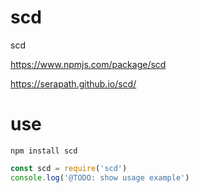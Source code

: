 # scd
scd

https://www.npmjs.com/package/scd

https://serapath.github.io/scd/

# use
`npm install scd`
```js
const scd = require('scd')
console.log('@TODO: show usage example')
```
